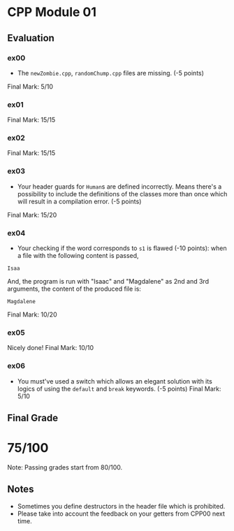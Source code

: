 # CPP Module 01
## Evaluation
### ex00
*	The `newZombie.cpp`, `randomChump.cpp` files are missing. (-5 points)

Final Mark: 5/10
### ex01
Final Mark: 15/15
### ex02
Final Mark: 15/15
### ex03
*	Your header guards for `Human`s are defined incorrectly. Means there's a possibility to include the definitions of the classes more than once which will result in a compilation error. (-5 points)

Final Mark: 15/20
### ex04
*	Your checking if the word corresponds to `s1` is flawed (-10 points): when a file with the following content is passed,
```
Isaa
```
And, the program is run with "Isaac" and "Magdalene" as 2nd and 3rd arguments, the content of the produced file is:
```
Magdalene
```
Final Mark: 10/20
### ex05
Nicely done!
Final Mark: 10/10
### ex06
*	You must've used a switch which allows an elegant solution with its logics of using the `default` and `break` keywords. (-5 points)
Final Mark: 5/10
## Final Grade
# __75/100__
Note: Passing grades start from 80/100.
## Notes
*	Sometimes you define destructors in the header file which is prohibited.
*	Please take into account the feedback on your getters from CPP00 next time.